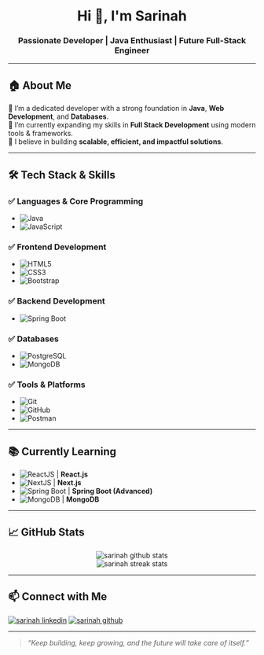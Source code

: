 <h1 align="center">Hi 👋, I'm Sarinah</h1>
<h3 align="center">Passionate Developer | Java Enthusiast | Future Full-Stack Engineer</h3>

---

## 🏠 About Me
🔹 I’m a dedicated developer with a strong foundation in **Java**, **Web Development**, and **Databases**.  
🔹 I’m currently expanding my skills in **Full Stack Development** using modern tools & frameworks.  
🔹 I believe in building **scalable, efficient, and impactful solutions**.

---

## 🛠️ Tech Stack & Skills

### ✅ Languages & Core Programming
- ![Java](https://img.shields.io/badge/Java-%23ED8B00.svg?style=for-the-badge&logo=java&logoColor=white)  
- ![JavaScript](https://img.shields.io/badge/JavaScript-F7DF1E?style=for-the-badge&logo=javascript&logoColor=black)

### ✅ Frontend Development
- ![HTML5](https://img.shields.io/badge/HTML5-E34F26?style=for-the-badge&logo=html5&logoColor=white)
- ![CSS3](https://img.shields.io/badge/CSS3-1572B6?style=for-the-badge&logo=css3&logoColor=white)
- ![Bootstrap](https://img.shields.io/badge/Bootstrap-563D7C?style=for-the-badge&logo=bootstrap&logoColor=white)

### ✅ Backend Development
- ![Spring Boot](https://img.shields.io/badge/Spring%20Boot-6DB33F?style=for-the-badge&logo=spring-boot&logoColor=white)

### ✅ Databases
- ![PostgreSQL](https://img.shields.io/badge/PostgreSQL-316192?style=for-the-badge&logo=postgresql&logoColor=white)
- ![MongoDB](https://img.shields.io/badge/MongoDB-4EA94B?style=for-the-badge&logo=mongodb&logoColor=white)

### ✅ Tools & Platforms
- ![Git](https://img.shields.io/badge/Git-F05032?style=for-the-badge&logo=git&logoColor=white)
- ![GitHub](https://img.shields.io/badge/GitHub-181717?style=for-the-badge&logo=github&logoColor=white)
- ![Postman](https://img.shields.io/badge/Postman-FF6C37?style=for-the-badge&logo=postman&logoColor=white)

---

## 📚 Currently Learning
- ![ReactJS](https://img.shields.io/badge/React-20232A?style=for-the-badge&logo=react&logoColor=61DAFB) | **React.js**
- ![NextJS](https://img.shields.io/badge/Next.js-000000?style=for-the-badge&logo=nextdotjs&logoColor=white) | **Next.js**
- ![Spring Boot](https://img.shields.io/badge/Spring_Boot-6DB33F?style=for-the-badge&logo=springboot&logoColor=white) | **Spring Boot (Advanced)**
- ![MongoDB](https://img.shields.io/badge/MongoDB-47A248?style=for-the-badge&logo=mongodb&logoColor=white) | **MongoDB**

---

## 📈 GitHub Stats
<p align="center">
<img src="https://github-readme-stats.vercel.app/api?username=sarinah&show_icons=true&theme=radical" alt="sarinah github stats"/>
<br/>
<img src="https://github-readme-streak-stats.herokuapp.com/?user=sarinah&theme=radical" alt="sarinah streak stats"/>
</p>

---

## 📫 Connect with Me
<p align="left">
<a href="https://www.linkedin.com/in/sarinah-59b8ab304/" target="blank"><img align="center" src="https://img.shields.io/badge/LinkedIn-blue?style=for-the-badge&logo=linkedin&logoColor=white" alt="sarinah linkedin" /></a>
<a href="https://github.com/sarinah" target="blank"><img align="center" src="https://img.shields.io/badge/GitHub-181717?style=for-the-badge&logo=github&logoColor=white" alt="sarinah github" /></a>
</p>

---

> _“Keep building, keep growing, and the future will take care of itself.”_

